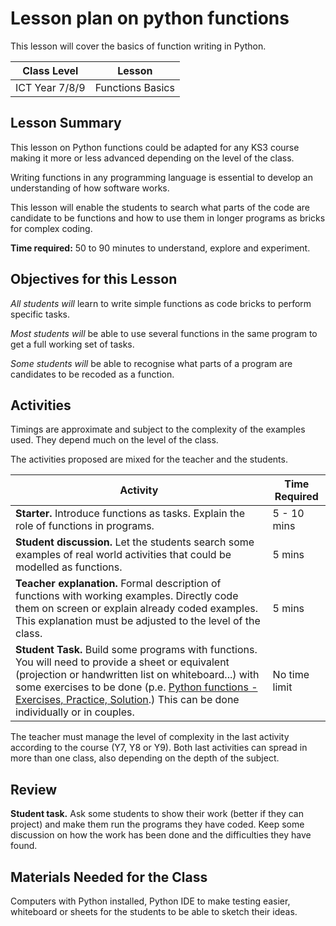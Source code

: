 # Lesson plan on python functions #

This lesson will cover the basics of function writing in Python.

|Class Level | Lesson |
|-------------|------|
|ICT Year 7/8/9  | Functions Basics |

## Lesson Summary ##
This lesson on Python functions could be adapted for any KS3 course making it more or less advanced depending on the level of the class.

Writing functions in any programming language is essential to develop an understanding of how software works.

This lesson will enable the students to search what parts of the code are candidate to be functions and how to use them in longer programs as bricks for complex coding.

**Time required:** 50 to 90 minutes to understand, explore and experiment.

## Objectives for this Lesson ##
_All students will_ learn to write simple functions as code bricks to perform specific tasks.

_Most students will_ be able to use several functions in the same program to get a full working set of tasks.

_Some students will_ be able to recognise what parts of a program are candidates to be recoded as a function.

## Activities ##
Timings are approximate and subject to the complexity of the examples used. They depend much on the level of the class.

The activities proposed are mixed for the teacher and the students.  

| Activity | Time Required |
|------|--------|
| **Starter.** Introduce functions as tasks. Explain the role of functions in programs.  | 5 - 10 mins |
| **Student discussion.** Let the students search some examples of real world activities that could be modelled as functions. |5 mins|
| **Teacher explanation.** Formal description of functions with working examples. Directly code them on screen or explain already coded examples. This explanation must be adjusted to the level of the class. |5 mins  
| **Student Task.** Build some programs with functions. You will need to provide a sheet or equivalent (projection or handwritten list on whiteboard...) with some exercises to be done (p.e. [Python functions - Exercises, Practice, Solution](https://www.w3resource.com/python-exercises/python-functions-exercises.php).) This can be done individually or in couples.  | No time limit |

The teacher must manage the level of complexity in the last activity according to the course (Y7, Y8 or Y9). Both last activities can spread in more than one class, also depending on the depth of the subject.

## Review ##
**Student task.**  Ask some students to show their work (better if they can project) and make them run the programs they have coded. Keep some discussion on how the work has been done and the difficulties they have found.

## Materials Needed for the Class ##
Computers with Python installed, Python IDE to make testing easier, whiteboard or sheets for the students to be able to sketch their ideas.
